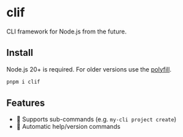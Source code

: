 # clif

CLI framework for Node.js from the future.

## Install

Node.js 20+ is required. For older versions use the [polyfill](https://github.com/pkgjs/parseargs).

```sh
pnpm i clif
```

## Features

- 🌯 Supports sub-commands (e.g. `my-cli project create`)
- 🤖 Automatic help/version commands